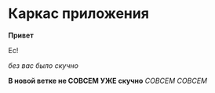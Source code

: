# Каркас приложения

__Привет__

Ес!

*без вас было скучно*

__В новой ветке не СОВСЕМ УЖЕ скучно__ *СОВСЕМ СОВСЕМ*
